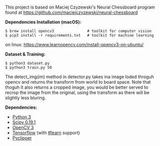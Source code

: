 This project is based on Maciej Czyzewski's Neural Chessboard program found at 
https://github.com/maciejczyzewski/neural-chessboard

__Dependencies Installation (macOS):__
```
$ brew install opencv3               # toolkit for computer vision
$ pip3 install -r requirements.txt   # toolkit for machine learning
```

on linux:
https://www.learnopencv.com/install-opencv3-on-ubuntu/

__Dataset & Training:__
```
$ python3 dataset.py
$ python3 train.py 50
```
The detect_img(im) method in detector.py takes ina image loded throguh opencv and returns the transform from world to board space. Note that thoguh it also returns a cropped image, you would be better served to recrop the image from the original, using the transform as there will be slightly less bluring.

__Dependencies:__

- [Python 3](https://www.python.org/downloads/)
- [Scipy 0.19.1](https://www.scipy.org/)
- [OpenCV 3](http://opencv.org/)
- [Tensorflow](https://www.tensorflow.org/) (with [tflearn](https://github.com/tflearn/tflearn) support)
- [Pyclipper](https://github.com/greginvm/pyclipper)
